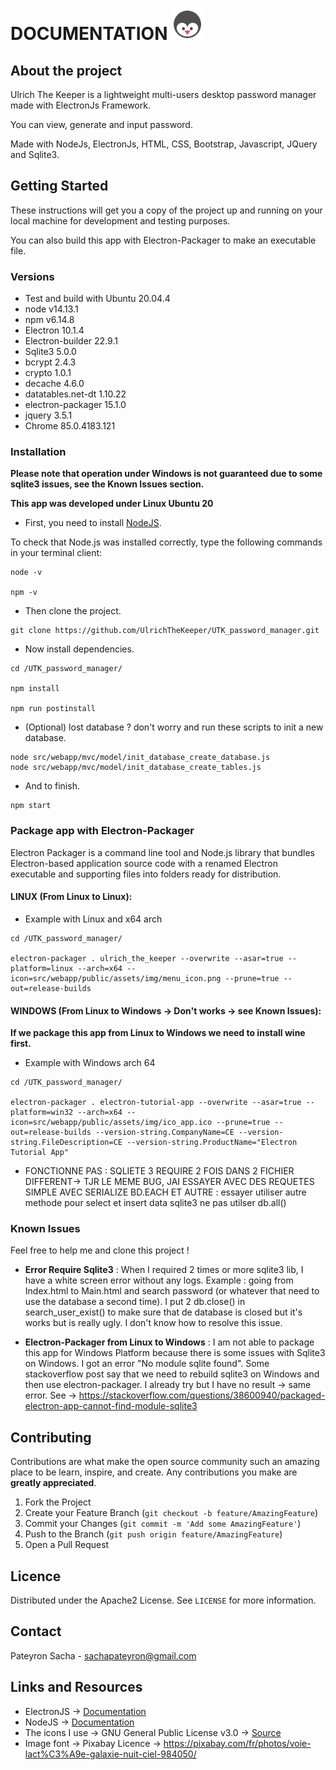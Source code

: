 # DOCUMENTATION <img src="src/webapp/public/assets/img/main_icon.png" width=50 />


## About the project

Ulrich The Keeper is a lightweight multi-users desktop password manager made with ElectronJs Framework.

You can view, generate and input password.

Made with NodeJs, ElectronJs, HTML, CSS, Bootstrap, Javascript, JQuery and Sqlite3.

## Getting Started

These instructions will get you a copy of the project up and running on your local machine for development and testing purposes.

You can also build this app with Electron-Packager to make an executable file.

### Versions

* Test and build with Ubuntu 20.04.4
* node v14.13.1
* npm  v6.14.8
* Electron 10.1.4
* Electron-builder 22.9.1
* Sqlite3 5.0.0
* bcrypt 2.4.3
* crypto 1.0.1
* decache 4.6.0
* datatables.net-dt 1.10.22
* electron-packager 15.1.0
* jquery 3.5.1
* Chrome 85.0.4183.121


### Installation

**Please note that operation under Windows is not guaranteed due to some sqlite3 issues, see the Known Issues section.**

**This app was developed under Linux Ubuntu 20**

* First, you need to install [NodeJS]( https://nodejs.org/en/download/).

To check that Node.js was installed correctly, type the following commands in your terminal client:

```
node -v

npm -v

```

* Then clone the project.

```
git clone https://github.com/UlrichTheKeeper/UTK_password_manager.git
```

* Now install dependencies.

```
cd /UTK_password_manager/

npm install

npm run postinstall
```
* (Optional) lost database ? don't worry and run these scripts to init a new database.

```
node src/webapp/mvc/model/init_database_create_database.js
node src/webapp/mvc/model/init_database_create_tables.js
```

* And to finish.

```
npm start
```

### Package app with Electron-Packager

Electron Packager is a command line tool and Node.js library that bundles Electron-based application source code with a renamed Electron executable and supporting files into folders ready for distribution.

#### LINUX (From Linux to Linux):

* Example with Linux and x64 arch

```
cd /UTK_password_manager/

electron-packager . ulrich_the_keeper --overwrite --asar=true --platform=linux --arch=x64 --icon=src/webapp/public/assets/img/menu_icon.png --prune=true --out=release-builds
```

#### WINDOWS (From Linux to Windows -> Don't works -> see Known Issues):

**If we package this app from Linux to Windows we need to install wine first.**

* Example with Windows arch 64

```
cd /UTK_password_manager/

electron-packager . electron-tutorial-app --overwrite --asar=true --platform=win32 --arch=x64 --icon=src/webapp/public/assets/img/ico_app.ico --prune=true --out=release-builds --version-string.CompanyName=CE --version-string.FileDescription=CE --version-string.ProductName="Electron Tutorial App"
```


- FONCTIONNE PAS : SQLIETE 3 REQUIRE 2 FOIS DANS 2 FICHIER DIFFERENT-> TJR LE MEME BUG, JAI ESSAYER AVEC DES REQUETES SIMPLE AVEC SERIALIZE BD.EACH ET AUTRE : essayer utiliser autre methode pour select et insert data sqlite3 ne pas utilser db.all()


### Known Issues

Feel free to help me and clone this project !

* **Error Require Sqlite3** :  When I required 2 times or more sqlite3 lib, I have a white screen error without any logs. Example : going from Index.html to Main.html and search password (or whatever that need to use the database a second time). I put 2 db.close() in search_user_exist() to make sure that de database is closed but it's works but is really ugly. I don't know how to resolve this issue.

* **Electron-Packager from Linux to Windows** : I am not able to package this app for Windows Platform because there is some issues with Sqlite3 on Windows. I got an error "No module sqlite found". Some stackoverflow post say that we need to rebuild sqlite3 on Windows and then use electron-packager. I already try but I have no result -> same error. See -> https://stackoverflow.com/questions/38600940/packaged-electron-app-cannot-find-module-sqlite3 

## Contributing

Contributions are what make the open source community such an amazing place to be learn, inspire, and create. Any contributions you make are **greatly appreciated**.

1. Fork the Project
2. Create your Feature Branch (`git checkout -b feature/AmazingFeature`)
3. Commit your Changes (`git commit -m 'Add some AmazingFeature'`)
4. Push to the Branch (`git push origin feature/AmazingFeature`)
5. Open a Pull Request

## Licence

Distributed under the Apache2 License. See `LICENSE` for more information.

## Contact

Pateyron Sacha - sachapateyron@gmail.com

## Links and Resources

* ElectronJS -> [Documentation]( https://www.electronjs.org/)
* NodeJS -> [Documentation]( https://nodejs.org/)
* The icons I use -> GNU General Public License v3.0 -> [Source]( https://iconarchive.com/show/papirus-apps-icons-by-papirus-team/pingus-icon-icon.html)
* Image font -> Pixabay Licence -> https://pixabay.com/fr/photos/voie-lact%C3%A9e-galaxie-nuit-ciel-984050/
